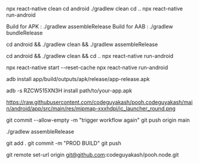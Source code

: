 npx react-native clean
cd android
./gradlew clean
cd ..
npx react-native run-android

Build for APK : ./gradlew assembleRelease Build for AAB : ./gradlew bundleRelease

cd android && ./gradlew clean && ./gradlew assembleRelease

cd android && ./gradlew clean && cd .. npx react-native run-android

npx react-native start --reset-cache
npx react-native run-android

adb install app/build/outputs/apk/release/app-release.apk

adb -s RZCW515XN3H install path/to/your-app.apk

https://raw.githubusercontent.com/codeguyakash/pooh.codeguyakash/main/android/app/src/main/res/mipmap-xxxhdpi/ic_launcher_round.png

git commit --allow-empty -m "trigger workflow again"
git push origin main

./gradlew assembleRelease

git add .
git commit -m "PROD BUILD"
git push

git remote set-url origin git@github.com:codeguyakash/pooh.node.git
